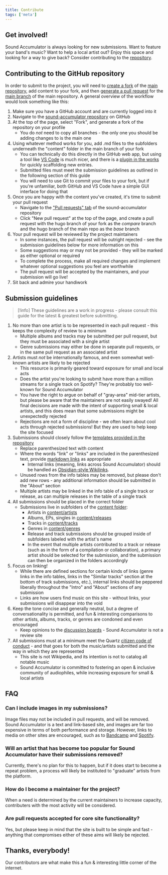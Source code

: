 ```yaml
---
title: Contribute
tags: ['meta']
---
```


## Get involved!

Sound Accumulator is always looking for new submissions. Want to feature your band's music? Want to help a local artist out? Enjoy this space and looking for a way to give back? Consider contributing to the [repository](https://github.com/t-schreibs/sound-accumulator).

## Contributing to the GitHub repository

In order to submit to the project, you will need to [create a fork](https://docs.github.com/en/pull-requests/collaborating-with-pull-requests/working-with-forks/about-forks#forking-a-repository-versus-duplicating-a-repository) of the [main repository](https://github.com/t-schreibs/sound-accumulator), add content to your fork, and then [generate a pull request](https://docs.github.com/en/pull-requests/collaborating-with-pull-requests/proposing-changes-to-your-work-with-pull-requests/creating-a-pull-request-from-a-fork) for the [main branch](https://github.com/t-schreibs/sound-accumulator/tree/main) of the main repository. A general overview of the workflow would look something like this:

1. Make sure you have a GitHub account and are currently logged into it
2. Navigate to the [sound-accumulator repository](https://github.com/t-schreibs/sound-accumulator) on GitHub
3. At the top of the page, select "Fork", and generate a fork of the repository on your profile
    - You do _not_ need to copy all branches - the only one you should be adding changes to is the main one
4. Using whatever method works for you, add .md files to the subfolders underneath the "content" folder in the main branch of your fork
    - You can technically do this directly in the GitHub web app, but using a tool like [VS Code](https://code.visualstudio.com) is much nicer, and there is a [plugin in the works](https://github.com/t-schreibs/sound-accumulator-tools) for quickly scaffolding new entries.
    - Submitted files must meet the submission guidelines as outlined in the following section of this guide
    - You will need to use Git to commit your files to your fork, but if you're unfamiliar, both GitHub and VS Code have a simple GUI interface for doing that
5. Once you are happy with the content you've created, it's time to submit your pull request
    - Navigate to the ["Pull requests" tab](https://github.com/t-schreibs/sound-accumulator/pulls) of the sound-accumulator repository
    - Click "New pull request" at the top of the page, and create a pull request with the hugo branch of your fork as the *compare* branch and the hugo branch of the main repo as the *base* branch
6. Your pull request will be reviewed by the project maintainers
    - In some instances, the pull request will be outright rejected - see the submission guidelines below for more information on this
    - Some suggestions may or may not be provided - they will be marked as either optional or required
    - To complete the process, make all required changes and implement whatever optional suggestions you feel are worthwhile
    - The pull request will be accepted by the maintainers, and your submission will go live!
7. Sit back and admire your handiwork

## Submission guidelines

>[!info]
>These guidelines are a work in progress - please consult this guide for the latest & greatest before submitting.

1. No more than one artist is to be represented in each pull request - this keeps the complexity of review to a minimum
    - Multiple albums and tracks may be submitted per pull request, but they must be associated with a single artist
    - Genre submissions may either be done in separate pull requests, or in the same pull request as an associated artist
2. Artists must _not_ be internationally famous, and even somewhat well-known artists are likely to be rejected
    - This resource is primarily geared toward exposure for small and local acts
    - Does the artist you're looking to submit have more than a million streams for a single track on Spotify? They're probably too well-known for Sound Accumulator
    - You have the right to argue on behalf of "gray-area" mid-tier artists, but please be aware that the maintainers are not easily swayed! All final decisions are made with the intent of supporting small & local artists, and this does mean that some submissions might be unexpectedly rejected
    - Rejections are not a form of discipline - we often learn about cool acts through rejected submissions! But they are used to help keep the site focused
3. Submissions should closely follow the [templates provided in the repository](https://github.com/t-schreibs/sound-accumulator/tree/hugo/content/templates)
    - Replace parenthesized text with content
    - Where the words "link" or "links" are included in the parenthesized text, provide [markdown links](https://www.markdownguide.org/basic-syntax/#links) as appropriate
        - Internal links (meaning, links across Sound Accumulator) should be handled as [Obsidian-style Wikilinks](https://help.obsidian.md/Linking+notes+and+files/Internal+links#Supported+formats+for+internal+links). 
    - Unused rows from the info tables may be removed, but please don't add new rows - any additional information should be submitted in the "About" section
    - Multiple artists may be linked in the info table of a single track or release, as can multiple releases in the table of a single track
4. All submissions should be placed in the correct folder
    - Submissions live in subfolders of the [content folder](https://github.com/t-schreibs/sound-accumulator/tree/main/content):
        - Artists in [content/artists](https://github.com/t-schreibs/sound-accumulator/tree/main/content/artists)
        - Albums, EPs, singles in [content/releases](https://github.com/t-schreibs/sound-accumulator/tree/main/content/releases)
        - Tracks in [content/tracks](https://github.com/t-schreibs/sound-accumulator/tree/main/content/tracks)
        - Genres in [content/genres](https://github.com/t-schreibs/sound-accumulator/tree/main/content/genres)
        - Release and track submissions should be grouped inside of subfolders labeled with the artist's name
        - In the event that multiple artists contributed to a track or release (such as in the form of a compilation or collaboration), a primary artist should be selected for the submission, and the submission can then be organized in the folders accordingly
5. Focus on linking!
    - While there are defined sections for certain kinds of links (genre links in the info tables, links in the "Similar tracks" section at the bottom of track submissions, etc.), internal links should be peppered liberally throughout the "Intro" and "About" sections of any submission
    - Links are how users find music on this site - without links, your submissions will disappear into the void
6. Keep the tone concise and generally neutral, but a degree of conversationality is permitted, and fun & interesting comparisons to other artists, albums, tracks, or genres are condoned and even encouraged
    - Keep opinions to the [discussion boards](https://github.com/t-schreibs/sound-accumulator/discussions) - Sound Accumulator is not a review site
7. All submissions must at a minimum meet the Quartz [citizen code of conduct](https://github.com/t-schreibs/sound-accumulator/blob/main/CODE_OF_CONDUCT.md) - and that goes for both the music/artists submitted and the way in which they are represented
    - This site is not Wikipedia, and its intention is not to catalog all notable music
    - Sound Accumulator is committed to fostering an open & inclusive community of audiophiles, while increasing exposure for small & local artists

## FAQ

### Can I include images in my submissions?

Image files may not be included in pull requests, and will be removed. Sound Accumulator is a text and link-based site, and images are far too expensive in terms of both performance and storage. However, links to media on other sites are encouraged, such as to [Bandcamp](https://bandcamp.com) and [Spotify](https://open.spotify.com).

### Will an artist that has become too popular for Sound Accumulator have their submissions removed?

Currently, there's no plan for this to happen, but if it does start to become a repeat problem, a process will likely be instituted to "graduate" artists from the platform.

### How do I become a maintainer for the project?

When a need is determined by the current maintainers to increase capacity, contributers with the most activity will be considered.

### Are pull requests accepted for core site functionality?

Yes, but please keep in mind that the site is built to be simple and fast - anything that compromises either of these aims will likely be rejected.

## Thanks, everybody! 

Our contributors are what make this a fun & interesting little corner of the internet.